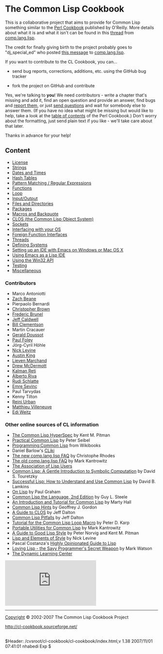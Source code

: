 The Common Lisp Cookbook
========================

This is a collaborative project that aims to provide for Common Lisp
something similar to the [Perl
Cookbook](http://shop.oreilly.com/product/9781565922433.do) published by
O'Reilly. More details about what it is and what it isn't can be found
in this
[thread](https://groups.google.com/d/topic/comp.lang.lisp/WkYnSX8ldJA/discussion)
from [comp.lang.lisp](news:comp.lang.lisp).

The credit for finally giving birth to the project probably goes to
"dj\_special\_ed" who posted [this
message](http://groups.google.com/groups?selm=76be8851.0201222259.70ecbcb1%40posting.google.com)
to [comp.lang.lisp](news:comp.lang.lisp).

If you want to contribute to the CL Cookbook, you can...

- send bug reports, corrections, additions, etc. using the GitHub bug tracker

- fork the project on GitHub and contribute


<!--
-   ask one of the [project
    admins](http://sourceforge.net/project/memberlist.php?group_id=46815)
    to become a registered developer,
-   submit patches via Sourceforge's [patch tracking
    system](http://sourceforge.net/tracker/?atid=447474&group_id=46815&func=browse),
-   or simply send stuff (corrections, additions, or even whole
    chapters) by email.

-->

Yes, we're talking to **you**! We need contributors - write a chapter
that's missing and add it, find an open question and provide an answer,
find bugs and [report
them](http://sourceforge.net/tracker/?group_id=46815&atid=447472), or
just [send
questions](http://sourceforge.net/tracker/?atid=447475&group_id=46815&func=browse)
and wait for somebody else to answer them. (If you have no idea what
might be missing but would like to help, take a look at the [table of
contents](http://www.oreilly.com/catalog/cookbook/toc.html) of the Perl
Cookbook.) Don't worry about the formatting, just send plain text if you
like - we'll take care about that later.

Thanks in advance for your help!

Content
-------

-   [License](license.html)
-   [Strings](strings.html)
-   [Dates and Times](dates-and-times.html)
-   [Hash Tables](hashes.html)
-   [Pattern Matching / Regular Expressions](pattern-matching.html)
-   [Functions](functions.html)
-   [Loop](loop.html)
-   [Input/Output](io.html)
-   [Files and Directories](files.html)
-   [Packages](packages.html)
-   [Macros and Backquote](macros.html)
-   [CLOS (the Common Lisp Object System)](clos-tutorial/index.html)
-   [Sockets](sockets.html)
-   [Interfacing with your OS](os.html)
-   [Foreign Function Interfaces](ffi.html)
-   [Threads](process.html)
-   [Defining Systems](systems.html)
-   [Setting up an IDE with Emacs on Windows or Mac OS X](windows.html)
-   [Using Emacs as a Lisp IDE](emacs-ide.html)
-   [Using the Win32 API](win32.html)
-   [Testing](testing.html)
-   [Miscellaneous](misc.html)

### Contributors

-   Marco Antoniotti
-   [Zach Beane](mailto:xach@xach.com)
-   Pierpaolo Bernardi
-   [Christopher Brown](mailto:skeptomai@mac.com)
-   [Frederic Brunel](mailto:brunel@mail.dotcom.fr)
-   [Jeff Caldwell](mailto:jdcal@yahoo.com)
-   [Bill Clementson](mailto:bill_clementson@yahoo.com)
-   Martin Cracauer
-   [Gerald Doussot](mailto:gdoussot@yahoo.com)
-   [Paul Foley](mailto:mycroft@actrix.gen.nz)
-   Jörg-Cyril Höhle
-   [Nick Levine](mailto:ndl@ravenbrook.com)
-   [Austin King](mailto:shout@ozten.com)
-   [Lieven Marchand](mailto:mal@wyrd.be)
-   [Drew McDermott](mailto:drew.mcdermott@yale.edu)
-   [Kalman Reti](mailto:reti@ai.mit.edu)
-   [Alberto Riva](mailto:alb@chip.org)
-   [Rudi Schlatte](mailto:rschlatte@ist.tu-graz.ac.at)
-   [Emre Sevinç](mailto:emres@bilgi.edu.tr)
-   Paul Tarvydas
-   Kenny Tilton
-   [Reini Urban](mailto:rurban@x-ray.at)
-   [Matthieu Villeneuve](mailto:matthieu@matthieu-villeneuve.net)
-   [Edi Weitz](mailto:edi@agharta.de)

### Other online sources of CL information

-   [The Common Lisp
    HyperSpec](http://www.lispworks.com/documentation/HyperSpec/Front/index.htm)
    by Kent M. Pitman
-   [Practical Common Lisp](http://www.gigamonkeys.com/book/) by Peter
    Seibel
-   [Programming:Common
    Lisp](http://en.wikibooks.org/wiki/Programming:Common_Lisp) from
    Wikibooks
-   Daniel Barlow's [CLiki](http://ww.telent.net/cliki)
-   [The new comp.lang.lisp
    FAQ](http://www-jcsu.jesus.cam.ac.uk/~csr21/lispfaq.html) by
    Christophe Rhodes
-   [The old comp.lang.lisp
    FAQ](http://www-2.cs.cmu.edu/Groups//AI/html/faqs/lang/lisp/top.html)
    by Mark Kantrowitz
-   [The Association of Lisp Users](http://www.lisp.org/)
-   [Common Lisp: A Gentle Introduction to Symbolic
    Computation](http://www-2.cs.cmu.edu/~dst/LispBook/) by David S.
    Touretzky
-   [Successful Lisp: How to Understand and Use Common
    Lisp](http://www.psg.com/~dlamkins/sl/cover.html) by David B.
    Lamkins
-   [On Lisp](http://www.paulgraham.com/onlisptext.html) by Paul Graham
-   [Common Lisp the Language, 2nd
    Edition](http://www-2.cs.cmu.edu/Groups/AI/html/cltl/cltl2.html) by
    Guy L. Steele
-   [An Introduction and Tutorial for Common
    Lisp](http://www.apl.jhu.edu/~hall/lisp.html) by Marty Hall
-   [Common Lisp
    Hints](http://www.n-a-n-o.com/lisp/cmucl-tutorials/LISP-tutorial.html)
    by Geoffrey J. Gordon
-   [A Guide to CLOS](http://www.aiai.ed.ac.uk/~jeff/clos-guide.html) by
    Jeff Dalton
-   [Common Lisp
    Pitfalls](http://www.aiai.ed.ac.uk/~jeff/lisp/cl-pitfalls) by Jeff
    Dalton
-   [Tutorial for the Common Lisp Loop
    Macro](http://www.ai.sri.com/~pkarp/loop.html) by Peter D. Karp
-   [Portable Utilities for Common
    Lisp](http://iris.usc.edu/home/raycharles/price/lisp/doc/lisp-utilities.ps)
    by Mark Kantrowitz
-   [A Guide to Good Lisp
    Style](http://www.cc.gatech.edu/computing/classes/cs2360/ghall/style/Good-Lisp-Style.ps)
    by Peter Norvig and Kent M. Pitman
-   [Lisp and Elements of
    Style](http://www.fast-index.com/declarative/lectures/) by Nick
    Levine
-   Pascal Costanza's [Highly Opinionated Guide to
    Lisp](http://www.cs.uni-bonn.de/~costanza/lisp/guide.html)
-   [Loving Lisp - the Savy Programmer's Secret
    Weapon](http://www.markwatson.com/opencontent/lisp_lic.htm) by Mark
    Watson
-   [The Dynamic Learning Center](http://www.dynamiclearningcenter.com/)

[![SourceForge
Logo](http://sourceforge.net/sflogo.php?group_id=46815)](http://sourceforge.net)

* * * * *

[Copyright](license.html) © 2002-2007 The Common Lisp Cookbook Project

http://cl-cookbook.sourceforge.net/

\
 \$Header: /cvsroot/cl-cookbook/cl-cookbook/index.html,v 1.38 2007/11/01
07:41:01 nhabedi Exp \$

